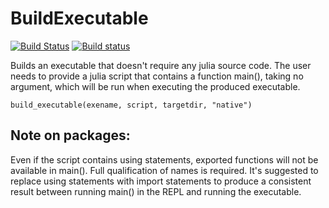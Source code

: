 # BuildExecutable
[![Build Status](https://travis-ci.org/dhoegh/BuildExecutable.jl.svg?branch=master)](https://travis-ci.org/dhoegh/BuildExecutable.jl)
[![Build status](https://ci.appveyor.com/api/projects/status/fr017d9u7y8w29k3?svg=true)](https://ci.appveyor.com/project/dhoegh/buildexecutable-jl)

Builds an executable that doesn't require any julia source code.
The user needs to provide a julia script that contains a function main(),
taking no argument, which will be run when executing the
produced executable.
```
build_executable(exename, script, targetdir, "native")
```
## Note on packages:
Even if the script contains using statements, exported functions
will not be available in main(). Full qualification of names is
required. It's suggested to replace using statements with import
statements to produce a consistent result between running main() in
the REPL and running the executable.
